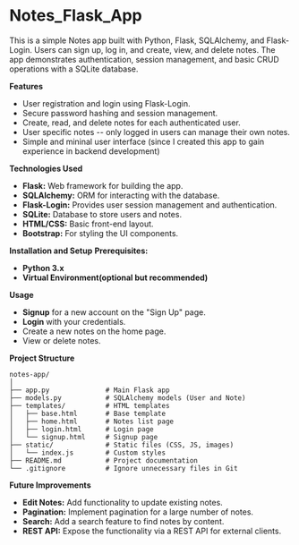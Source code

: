 # Notes_Flask_App
This is a simple Notes app built with Python, Flask, SQLAlchemy, and Flask-Login. Users can sign up, log in, and create, view, and delete notes. The app demonstrates authentication, session management, and basic CRUD operations with a SQLite database.

**Features**
- User registration and login using Flask-Login.
- Secure password hashing and session management.
- Create, read, and delete notes for each authenticated user.
- User specific notes -- only logged in users can manage their own notes.
- Simple and mininal user interface (since I created this app to gain experience in backend development)

**Technologies Used**
- **Flask:** Web framework for building the app.
- **SQLAlchemy:** ORM for interacting with the database.
- **Flask-Login:** Provides user session management and authentication.
- **SQLite:** Database to store users and notes.
- **HTML/CSS:** Basic front-end layout.
- **Bootstrap:** For styling the UI components.

**Installation and Setup**
**Prerequisites:**
- **Python 3.x**
- **Virtual Environment(optional but recommended)**

**Usage**
- **Signup** for a new account on the "Sign Up" page.
- **Login** with your credentials.
- Create a new notes on the home page.
- View or delete notes. 

**Project Structure**
```
notes-app/
│
├── app.py              # Main Flask app
├── models.py           # SQLAlchemy models (User and Note)
├── templates/          # HTML templates
│   ├── base.html       # Base template
│   ├── home.html       # Notes list page
│   ├── login.html      # Login page
│   └── signup.html     # Signup page
├── static/             # Static files (CSS, JS, images)
│   └── index.js        # Custom styles
├── README.md           # Project documentation
└── .gitignore          # Ignore unnecessary files in Git
```

**Future Improvements**
- **Edit Notes:** Add functionality to update existing notes.
- **Pagination:** Implement pagination for a large number of notes.
- **Search:** Add a search feature to find notes by content.
- **REST API:** Expose the functionality via a REST API for external clients.
